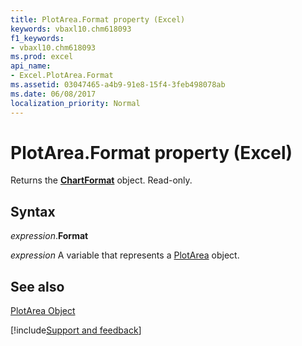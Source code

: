 ```yaml
---
title: PlotArea.Format property (Excel)
keywords: vbaxl10.chm618093
f1_keywords:
- vbaxl10.chm618093
ms.prod: excel
api_name:
- Excel.PlotArea.Format
ms.assetid: 03047465-a4b9-91e8-15f4-3feb498078ab
ms.date: 06/08/2017
localization_priority: Normal
---
```



# PlotArea.Format property (Excel)

Returns the  **[ChartFormat](Excel.ChartFormat.md)** object. Read-only.


## Syntax

_expression_.**Format**

_expression_ A variable that represents a [PlotArea](Excel.PlotArea-graph-property.md) object.


## See also


[PlotArea Object](Excel.PlotArea(object).md)

[!include[Support and feedback](~/includes/feedback-boilerplate.md)]